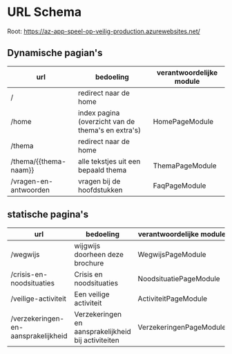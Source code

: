 # URL Schema
Root: https://az-app-speel-op-veilig-production.azurewebsites.net/

## Dynamische pagian's

| url | bedoeling | verantwoordelijke module |
|---|---|---|
|/  | redirect naar de home  |   |
|/home  | index pagina (overzicht van de thema's en extra's) | HomePageModule  |
|/thema | redirect naar de home  |   |
|/thema/{{thema-naam}} | alle tekstjes uit een bepaald thema  | ThemaPageModule |
|/vragen-en-antwoorden | vragen bij de hoofdstukken | FaqPageModule |
    
## statische pagina's
| url | bedoeling | verantwoordelijke module |
|---|---|---|
|/wegwijs | wijgwijs doorheen deze brochure | WegwijsPageModule |
|/crisis-en-noodsituaties | Crisis en noodsituaties | NoodsituatiePageModule |
|/veilige-activiteit | Een veilige activiteit | ActiviteitPageModule | 
|/verzekeringen-en-aansprakelijkheid | Verzekeringen en aansprakelijkheid bij activiteiten | VerzekeringenPageModule |
